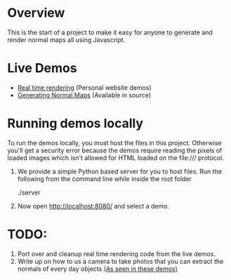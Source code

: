 # Overview

This is the start of a project to make it easy for anyone to generate and render normal maps all using Javascript. 


# Live Demos

  - [Real time rendering](http://francoislaberge.com/labs/normal_mapping/me/) (Personal website demos)
  - [Generating Normal Maps](http://francoislaberge.github.io/normalizer/) (Available in source)
  

# Running demos locally

To run the demos locally, you must host the files in this project. Otherwise you'll get a security error because the demos require reading the pixels of loaded images which isn't allowed for HTML loaded on the file:/// protocol.

  1. We provide a simple Python based server for you to host files. Run the following from the command line while inside the root folder
    
    
        ./server

    
  2. Now open [http://localhost:8080/](http://localhost:8080/) and select a demo.

# TODO: 

  1. Port over and cleanup real time rendering code from the live demos.
  2. Write up on how to us a camera to take photos that you can extract the normals of every day objects [(As seen in these demos)](http://francoislaberge.com/labs/normal_mapping/me/)
